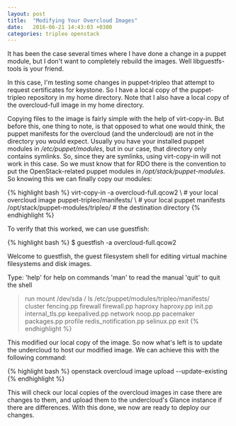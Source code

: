 ```yaml
---
layout: post
title:  "Modifying Your Overcloud Images"
date:   2016-06-21 14:43:03 +0300
categories: tripleo openstack
---
```


It has been the case several times where I have done a change in a puppet
module, but I don't want to completely rebuild the images. Well
libguestfs-tools is your friend.

In this case, I'm testing some changes in puppet-tripleo that attempt to
request certificates for keystone. So I have a local copy of the puppet-tripleo
repository in my home directory. Note that I also have a local copy of the
overcloud-full image in my home directory.

Copying files to the image is fairly simple with the help of virt-copy-in.
But before this, one thing to note, is that opposed to what one would think,
the puppet manifests for the overcloud (and the undercloud) are not in the
directory you would expect. Usually you have your installed puppet modules
in _/etc/puppet/modules_, but in our case, that directory only contains
symlinks. So, since they are symlinks, using virt-copy-in will not work in this
case. So we must know that for RDO there is the convention to put the
OpenStack-related puppet modules in _/opt/stack/puppet-modules_.  So knowing
this we can finally copy our modules:

{% highlight bash %}
virt-copy-in -a overcloud-full.qcow2 \   # your local overcloud image
    puppet-tripleo/manifests/ \          # your local puppet manifests
    /opt/stack/puppet-modules/tripleo/   # the destination directory
{% endhighlight %}

To verify that this worked, we can use guestfish:

{% highlight bash %}
$ guestfish -a  overcloud-full.qcow2

Welcome to guestfish, the guest filesystem shell for
editing virtual machine filesystems and disk images.

Type: 'help' for help on commands
      'man' to read the manual
      'quit' to quit the shell

><fs> run
><fs> mount /dev/sda /
><fs> ls /etc/puppet/modules/tripleo/manifests/
cluster
fencing.pp
firewall
firewall.pp
haproxy
haproxy.pp
init.pp
internal_tls.pp
keepalived.pp
network
noop.pp
pacemaker
packages.pp
profile
redis_notification.pp
selinux.pp
><fs> exit
{% endhighlight %}

This modified our local copy of the image. So now what's left is to update the
undercloud to host our modified image. We can achieve this with the following
command:

{% highlight bash %}
openstack overcloud image upload --update-existing
{% endhighlight %}

This will check our local copies of the overcloud images in case there are
changes to them, and upload them to the undercloud's Glance instance if there
are differences. With this done, we now are ready to deploy our changes.
